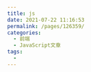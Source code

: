 ```yaml
---
title: js
date: 2021-07-22 11:16:53
permalink: /pages/126359/
categories:
  - 前端
  - JavaScript文章
tags:
  - 
---
```

